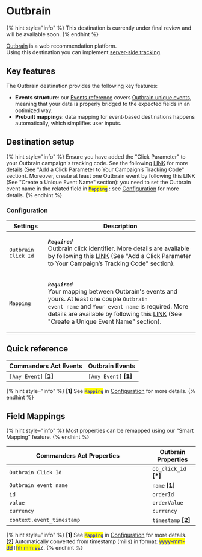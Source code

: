 # Outbrain

{% hint style="info" %}
This destination is currently under final review and will be available soon.&#x20;
{% endhint %}

[Outbrain](https://www.outbrain.com/) is a web recommendation platform.\
Using this destination you can implement [server-side tracking](https://www.outbrain.com/help/advertisers/server2server-integrations/).

## Key features

The Outbrain destination provides the following key features:

* **Events structure**: our [Events reference](https://community.commandersact.com/platform-x/developers/tracking/events-reference) covers [Outbrain unique events](https://www.outbrain.com/help/advertisers/server2server-integrations/), meaning that your data is properly bridged to the expected fields in an optimized way.
* **Prebuilt mappings**: data mapping for event-based destinations happens automatically, which simplifies user inputs.

## Destination setup

{% hint style="info" %}
Ensure you have added the "Click Parameter" to your Outbrain campaign's tracking code. See the following [LINK](https://www.outbrain.com/help/advertisers/server2server-integrations/) for more details (See "Add a Click Parameter to Your Campaign’s Tracking Code" section). Moreover, create at least one Outbrain event by following this LINK (See "Create a Unique Event Name" section): you need to set the Outbrain event name in the related field in <mark style="color:blue;">`Mapping`</mark> : see [Configuration](outbrain.md#configuration) for more details.
{% endhint %}

### Configuration

| Settings            | Description                                                                                                                                                                                                                                                                                                                                                                                       |
| ------------------- | ------------------------------------------------------------------------------------------------------------------------------------------------------------------------------------------------------------------------------------------------------------------------------------------------------------------------------------------------------------------------------------------------- |
| `Outbrain Click Id` | <p><em><strong><code>Required</code></strong></em> <br>Outbrain click identifier. More details are available by following this <a href="https://www.outbrain.com/help/advertisers/server2server-integrations/">LINK</a> (See "Add a Click Parameter to Your Campaign’s Tracking Code" section).</p>                                                                                               |
| `Mapping`           | <p><em><strong><code>Required</code></strong></em> <br>Your mapping between Outbrain's events and yours. At least one couple <code>Outbrain event name</code> and <code>Your event name</code> is required. More details are available by following this <a href="https://www.outbrain.com/help/advertisers/server2server-integrations/">LINK</a> (See "Create a Unique Event Name" section).</p> |

## Quick reference

| Commanders Act Events  | Outbrain Events        |
| ---------------------- | ---------------------- |
| `[Any Event]` **\[1]** | `[Any Event]` **\[1]** |

{% hint style="info" %}
**\[1]** See <mark style="color:blue;">`Mapping`</mark> in [Configuration](outbrain.md#configuration) for more details.
{% endhint %}

## Field Mappings

{% hint style="info" %}
Most properties can be remapped using our "Smart Mapping" feature.
{% endhint %}

<table><thead><tr><th width="364.6685580062746">Commanders Act Properties</th><th>Outbrain Properties</th></tr></thead><tbody><tr><td><code>Outbrain Click Id</code></td><td><code>ob_click_id</code> <strong>[*]</strong></td></tr><tr><td><code>Outbrain event name</code></td><td><code>name</code> <strong>[1]</strong></td></tr><tr><td><code>id</code></td><td><code>orderId</code></td></tr><tr><td><code>value</code></td><td><code>orderValue</code></td></tr><tr><td><code>currency</code></td><td><code>currency</code></td></tr><tr><td><code>context.event_timestamp</code></td><td><code>timestamp</code> <strong>[2]</strong></td></tr></tbody></table>

{% hint style="info" %}
**\[1]** See <mark style="color:blue;">`Mapping`</mark> in [Configuration](outbrain.md#configuration) for more details.\
**\[2]** Automatically converted from timestamp (mills) in format: <mark style="color:blue;">yyyy-mm-dd</mark>T<mark style="color:blue;">hh:mm:ss</mark>Z.
{% endhint %}
